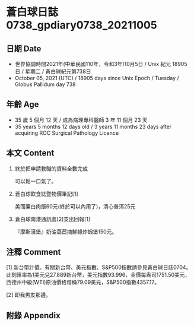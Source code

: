 [_metadata_:encoding]: - "utf-8"
[_metadata_:language]: - "zh-Hant-TW"
[_metadata_:fileformat]: - "markdown"
[_metadata_:MIME_type]: - "text/plain"
[_metadata_:markdown_version]: - "commonmark version 0.30"
[_metadata_:markdown_spec]: - "https://spec.commonmark.org/0.30/"

# 蒼白球日誌0738_gpdiary0738_20211005 #

## 日期 Date ##

* 世界協調時間2021年(中華民國110年，令和3年)10月5日 / Unix 紀元 18905 日 / 星期二 / 蒼白球紀元第738日
* October 05, 2021 (UTC) / 18905 days since Unix Epoch / Tuesday / Globus Pallidum day 738

## 年齡 Age ##

* 35 歲 5 個月 12 天 / 成為病理專科醫師 3 年 11 個月 23 天
* 35 years 5 months 12 days old / 3 years 11 months 23 days after acquiring ROC Surgical Pathology Licence

## 本文 Content ##

1. 終於把申請教職的資料全數完成

    可以鬆一口氣了。

1. 蒼白球飲食誌暨物價筆記[1]

    美而廉白肉飯60元(終於可以內用了)，清心普洱25元

2. 蒼白球南港通訊處[2]支出回報[1]

    『摩斯漢堡』奶油萵苣摘鮮綠炸蝦堡150元。
    

## 注釋 Comment ##

[1] 新台幣計價。有關新台幣、美元指數、S&P500指數請參見蒼白球日誌0704。此刻匯率為1美元兌27.889新台幣，美元指數93.996，金價每盎司1751.50美元，西德州中級(WTI)原油價格每桶79.09美元，S&P500指數4357.17。

[2] 即我男友那邊。

## 附錄 Appendix ##

